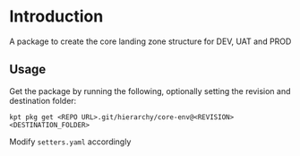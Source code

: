 # Introduction

A package to create the core landing zone structure for DEV, UAT and PROD

## Usage

Get the package by running the following, optionally setting the revision and destination folder:

`kpt pkg get <REPO URL>.git/hierarchy/core-env@<REVISION> <DESTINATION_FOLDER>`

Modify `setters.yaml` accordingly
